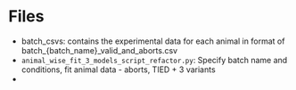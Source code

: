 # Files
- batch_csvs: contains the experimental data for each animal in format of batch_{batch_name}_valid_and_aborts.csv
- `animal_wise_fit_3_models_script_refactor.py`: Specify batch name and conditions, fit animal data - aborts, TIED + 3 variants
- 
